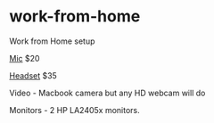 # work-from-home
Work from Home setup

[Mic](https://www.amazon.com/gp/product/B07QFRXJ9R/) $20
[](usb_mic.jpg)

[Headset](https://www.amazon.com/Sony-MDR-EX100IP-Earbuds-iPod-iPhone/dp/B00BN0N0K8) $35
[](sony_mdrex100ip.jpg)

Video - Macbook camera but any HD webcam will do

Monitors - 2 HP LA2405x monitors.
[](HP_LA2405x.jpg)
